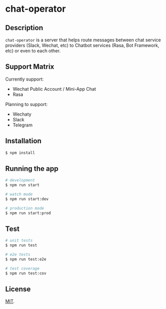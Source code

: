 # chat-operator

## Description

`chat-operator` is a server that helps route messages between chat service providers (Slack, Wechat, etc) to Chatbot services (Rasa, Bot Framework, etc) or even to each other.

## Support Matrix

Currently support:

- Wechat Public Account / Mini-App Chat
- Rasa

Planning to support:

- Wechaty
- Slack
- Telegram

## Installation

```bash
$ npm install
```

## Running the app

```bash
# development
$ npm run start

# watch mode
$ npm run start:dev

# production mode
$ npm run start:prod
```

## Test

```bash
# unit tests
$ npm run test

# e2e tests
$ npm run test:e2e

# test coverage
$ npm run test:cov
```

## License

  [MIT](LICENSE).

